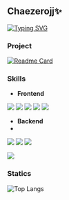 ## Chaezerojj✨


[![Typing SVG](https://readme-typing-svg.demolab.com?font=Fira+Code&weight=700&pause=1000&color=47007E&random=false&width=430&height=35&lines=Welcome!%F0%9F%98%8E)](https://git.io/typing-svg)

### Project
[![Readme Card](https://github-readme-stats.vercel.app/api/pin/?username=ijyan&repo=project-growgreen)](https://github.com/ijyan/project-growgreen)

### Skills

- **Frontend**

<img src="https://img.shields.io/badge/html-E34F26.svg?style=for-the-badge&logo=html5&logoColor=white" /> <img src="https://img.shields.io/badge/css-1572B6.svg?style=for-the-badge&logo=css3&logoColor=white" /> <img src="https://img.shields.io/badge/javascript-F7DF1E.svg?style=for-the-badge&logo=javascript&logoColor=white" /> <img src="https://img.shields.io/badge/react-20232a.svg?style=for-the-badge&logo=react&logoColor=61DAFB" /> <img src="https://img.shields.io/badge/typescript-3178C6.svg?style=for-the-badge&logo=typescript&logoColor=white" />

- **Backend**
- 
<img src ="https://img.shields.io/badge/Python-3776AB.svg?&style=for-the-badge&logo=Python&logoColor=white"/> <img src="https://img.shields.io/badge/java-007396.svg?style=for-the-badge&logo=java&logoColor=white" /> <img src="https://img.shields.io/badge/springboot-6DB33F.svg?style=for-the-badge&logo=springboot&logoColor=white" />

<img src="https://img.shields.io/badge/mysql-4479A1.svg?style=for-the-badge&logo=springboot&logoColor=white" />


### Statics
![Top Langs](https://github-readme-stats.vercel.app/api/top-langs/?username=chaezerojj&layout=compact)
